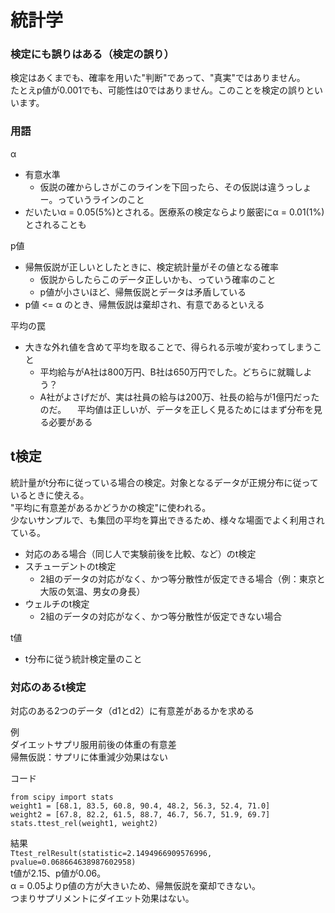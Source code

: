 # 統計学
### 検定にも誤りはある（検定の誤り）
検定はあくまでも、確率を用いた"判断"であって、"真実"ではありません。  
たとえp値が0.001でも、可能性は0ではありません。このことを検定の誤りといいます。

### 用語
α
 - 有意水準
    - 仮説の確からしさがこのラインを下回ったら、その仮説は違うっしょー。っていうラインのこと
 - だいたいα = 0.05(5%)とされる。医療系の検定ならより厳密にα = 0.01(1%)とされることも
 
p値
 - 帰無仮説が正しいとしたときに、検定統計量がその値となる確率
     - 仮説からしたらこのデータ正しいかも、っていう確率のこと
     - p値が小さいほど、帰無仮説とデータは矛盾している
 - p値 <= α のとき、帰無仮説は棄却され、有意であるといえる
 
平均の罠
 - 大きな外れ値を含めて平均を取ることで、得られる示唆が変わってしまうこと
    - 平均給与がA社は800万円、B社は650万円でした。どちらに就職しよう？
    - A社がよさげだが、実は社員の給与は200万、社長の給与が1億円だったのだ。
    　平均値は正しいが、データを正しく見るためにはまず分布を見る必要がある
 
## t検定
統計量がt分布に従っている場合の検定。対象となるデータが正規分布に従っているときに使える。  
"平均に有意差があるかどうかの検定"に使われる。  
少ないサンプルで、も集団の平均を算出できるため、様々な場面でよく利用されている。
 - 対応のある場合（同じ人で実験前後を比較、など）のt検定
 - スチューデントのt検定
    - 2組のデータの対応がなく、かつ等分散性が仮定できる場合（例：東京と大阪の気温、男女の身長）
 - ウェルチのt検定
    - 2組のデータの対応がなく、かつ等分散性が仮定できない場合
    
t値
 - t分布に従う統計検定量のこと


### 対応のあるt検定
対応のある2つのデータ（d1とd2）に有意差があるかを求める

例  
ダイエットサプリ服用前後の体重の有意差  
帰無仮説：サプリに体重減少効果はない

コード  
```
from scipy import stats
weight1 = [68.1, 83.5, 60.8, 90.4, 48.2, 56.3, 52.4, 71.0]
weight2 = [67.8, 82.2, 61.5, 88.7, 46.7, 56.7, 51.9, 69.7]
stats.ttest_rel(weight1, weight2)
```  

結果  
`Ttest_relResult(statistic=2.1494966909576996, pvalue=0.068664638987602958)`  
t値が2.15、p値が0.06。  
α = 0.05よりp値の方が大きいため、帰無仮説を棄却できない。  
つまりサプリメントにダイエット効果はない。

